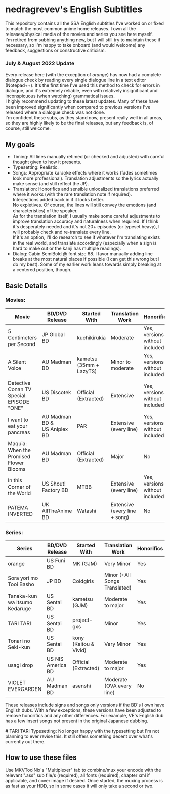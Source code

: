 # nedragrevev's English Subtitles

This repository contains all the SSA English subtitles I've worked on or fixed to match the most common anime home releases. I own all the releases/physical media of the movies and series you see here myself.<br/>
I'm retired from subbing anything new, but I will still try to maintain these if necessary, so I'm happy to take onboard (and would welcome) any feedback, suggestions or constructive criticism.

### July & August 2022 Update

Every release here (with the exception of *orange*) has now had a complete dialogue check by reading every single dialogue line in a text editor (Notepad++). It's the first time I've used this method to check for errors in dialogue, and it's extremely reliable, even with relatively insignificant and inconspicuous (when watching) grammatical issues.<br/>
I highly recommend updating to these latest updates. Many of these have been improved significantly when compared to previous versions I've released where a dialogue check was not done.<br/>
I'm confident these subs, as they stand now, present really well in all areas, so they are highly likely to be the final releases, but any feedback is, of course, still welcome.

## My goals

- Timing: All lines manually retimed (or checked and adjusted) with careful thought given to how it presents.
- Typesetting: Realistic.
- Songs: Appropriate karaoke effects where it works (fades sometimes look more professional). Translation adjustments so the lyrics actually make sense (and still reflect the JP).
- Translation: Honorifics and sensible unlocalized translations preferred where it works (with the rare translation note if required).<br/>Interjections added back in if it looks better.<br/>No expletives. Of course, the lines will still convey the emotions (and characteristics) of the speaker.<br/>As for the translation itself, I usually make some careful adjustments to improve translation accuracy and naturalness when required. If I think it's desperately needed and it's not 20+ episodes (or typeset heavy), I will probably check and re-translate every line.<br/>If it's an option, I'll do research to see if whatever I'm translating exists in the real world, and translate accordingly (especially when a sign is hard to make out or the kanji has multiple readings).
- Dialog: Cabin SemiBold @ font size 68. I favor manually adding line breaks at the most natural places if possible (I can get this wrong but I do my best). Some of my earlier work leans towards simply breaking at a centered position, though.

## Basic Details
### Movies:
|Movie|BD/DVD Release|Started With|Translation Work|Honorifics|Timing Work|Typesetting Work|Last Modified|
|--------|--------|--------|--------|--------|--------|--------|--------|
|5 Centimeters per Second|JP Global BD|kuchikirukia|Moderate|Yes, versions without included|All lines|Major<br/>Completely new|07/2022|
|A Silent Voice|AU Madman BD|kametsu (35mm \+ LazyTS)|Minor to moderate|Yes, versions without included|All lines|Moderate|07/2022|
|Detective Conan TV Special: EPISODE "ONE"|US Discotek BD|Official (Extracted)|Extensive|Yes, versions without included|All lines|Extensive<br/>Completely new|09/2022|
|I want to eat your pancreas|AU Madman BD &<br/>US Aniplex BD|PAR|Extensive<br/>(every line)|Yes, versions without included|All lines|Extensive<br/>Completely new|07/2022|
|Maquia: When the Promised Flower Blooms|AU Madman BD|Official (Extracted)|Major|No|All lines|Yes (One Sign)|09/2022|
|In this Corner of the World|US Shout! Factory BD|MTBB|Extensive<br/>(every line)|Yes, versions without included|All lines|Moderate to major|07/2022|
|PATEMA INVERTED|UK AllTheAnime BD|Watashi|Extensive<br/>(every line + song)|No|All lines|N/A|07/2022|

### Series:
|Series|BD/DVD Release|Started With|Translation Work|Honorifics|Timing Work|Typesetting Work|Last Modified|
|--------|--------|--------|--------|--------|--------|--------|--------|
|orange|US Funi BD|MK (GJM)|Very Minor|Yes|All lines|Very minor fixes|03/2022|
|Sora yori mo Tooi Basho|JP BD|Coldgirls|Minor (+All Songs Translated)|Yes|All lines|Moderate|07/2022|
|Tanaka-kun wa Itsumo Kedaruge|US Sentai BD|kametsu (GJM)|Moderate to major|Yes|All lines|Moderate to major|07/2022|
|TARI TARI|US Sentai BD|project-gxs|Minor|Yes|All lines|Major \#|07/2022|
|Tonari no Seki-kun|US Sentai BD|kony (Kaitou & Vivid)|Very Minor|Yes|All Lines (As of 01/2022)|Minor fixes to match encode|08/2022|
|usagi drop|US NIS America BD|Official (Extracted)|Moderate to major|Yes|All lines|Extensive<br/>Completely new|07/2022|
|VIOLET EVERGARDEN|AU Madman BD|asenshi|Moderate<br/>(OVA every line)|No|All lines|Minor fixes|07/2022|

These releases include signs and songs only versions if the BD's I own have English dubs. With a few exceptions, these versions have been adjusted to remove honorifics and any other differences. For example, VE's English dub has a few insert songs not present in the original Japanese dubbing.

\# TARI TARI Typesetting: No longer happy with the typesetting but I'm not planning to ever revise this. It still offers something decent over what's currently out there.

## How to use these files
Use MKVToolNix's "Multiplexer" tab to combine/mux your encode with the relevant ".ass" sub file/s (required), all fonts (required), chapter xml if applicable, and cover image if desired. Once started, the muxing process is as fast as your HDD, so in some cases it will only take a second or two.
